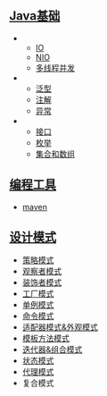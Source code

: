 ## [Java基础](https://github.com/yuyumyself/SHARE_CONTENT2/tree/master/java%E5%9F%BA%E7%A1%80%E7%BC%96%E7%A8%8B)

-
    - [IO](https://github.com/yuyumyself/SHARE_CONTENT2/tree/master/java%E5%9F%BA%E7%A1%80%E7%BC%96%E7%A8%8B/IO/IO)
    - [NIO](https://github.com/yuyumyself/SHARE_CONTENT2/tree/master/java%E5%9F%BA%E7%A1%80%E7%BC%96%E7%A8%8B/IO/NIO)
    - [多线程并发](https://github.com/yuyumyself/SHARE_CONTENT2/tree/master/java%E5%9F%BA%E7%A1%80%E7%BC%96%E7%A8%8B/%E5%A4%9A%E7%BA%BF%E7%A8%8B)
-
    - [泛型](https://github.com/yuyumyself/SHARE_CONTENT2/tree/master/java%E5%9F%BA%E7%A1%80%E7%BC%96%E7%A8%8B/%E6%B3%9B%E5%9E%8B)
    - [注解](https://github.com/yuyumyself/SHARE_CONTENT2/tree/master/java%E5%9F%BA%E7%A1%80%E7%BC%96%E7%A8%8B/%E6%B3%A8%E8%A7%A3)
    - [异常](https://github.com/yuyumyself/SHARE_CONTENT2/tree/master/java%E5%9F%BA%E7%A1%80%E7%BC%96%E7%A8%8B/%E5%BC%82%E5%B8%B8)
-
    - [接口](https://github.com/yuyumyself/SHARE_CONTENT2/tree/master/java%E5%9F%BA%E7%A1%80%E7%BC%96%E7%A8%8B/java%E6%8E%A5%E5%8F%A3)
    - [枚举](https://github.com/yuyumyself/SHARE_CONTENT2/tree/master/java%E5%9F%BA%E7%A1%80%E7%BC%96%E7%A8%8B/%E6%9E%9A%E4%B8%BE)
    - [集合和数组](https://github.com/yuyumyself/SHARE_CONTENT2/tree/master/java%E5%9F%BA%E7%A1%80%E7%BC%96%E7%A8%8B/%E9%9B%86%E5%90%88%E5%92%8C%E6%95%B0%E7%BB%84)
## [编程工具](https://github.com/yuyumyself/SHARE_CONTENT2/tree/master/%E7%BC%96%E7%A8%8B%E5%B8%B8%E7%94%A8%E5%B7%A5%E5%85%B7%E7%AC%94%E8%AE%B0)
- [maven](https://github.com/yuyumyself/SHARE_CONTENT2/tree/master/%E7%BC%96%E7%A8%8B%E5%B8%B8%E7%94%A8%E5%B7%A5%E5%85%B7%E7%AC%94%E8%AE%B0/maven)
## [设计模式](https://github.com/yuyumyself/SHARE_CONTENT2/tree/master/%E8%AE%BE%E8%AE%A1%E6%A8%A1%E5%BC%8F)
- [策略模式](https://github.com/yuyumyself/SHARE_CONTENT2/tree/master/%E8%AE%BE%E8%AE%A1%E6%A8%A1%E5%BC%8F/%E7%AD%96%E7%95%A5%E6%A8%A1%E5%BC%8F)
- [观察者模式](https://github.com/yuyumyself/SHARE_CONTENT2/tree/master/%E8%AE%BE%E8%AE%A1%E6%A8%A1%E5%BC%8F/%E8%A7%82%E5%AF%9F%E8%80%85%E6%A8%A1%E5%BC%8F)
- [装饰者模式](https://github.com/yuyumyself/SHARE_CONTENT2/tree/master/%E8%AE%BE%E8%AE%A1%E6%A8%A1%E5%BC%8F/%E8%A3%85%E9%A5%B0%E8%80%85%E6%A8%A1%E5%BC%8F)
- [工厂模式](https://github.com/yuyumyself/SHARE_CONTENT2/tree/master/%E8%AE%BE%E8%AE%A1%E6%A8%A1%E5%BC%8F/%E5%B7%A5%E5%8E%82%E6%A8%A1%E5%BC%8F)
- [单例模式](https://github.com/yuyumyself/SHARE_CONTENT2/tree/master/%E8%AE%BE%E8%AE%A1%E6%A8%A1%E5%BC%8F/%E5%8D%95%E4%BB%B6%E6%A8%A1%E5%BC%8F)
- [命令模式](https://github.com/yuyumyself/SHARE_CONTENT2/tree/master/%E8%AE%BE%E8%AE%A1%E6%A8%A1%E5%BC%8F/%E5%91%BD%E4%BB%A4%E6%A8%A1%E5%BC%8F)
- [适配器模式&外观模式](https://github.com/yuyumyself/SHARE_CONTENT2/tree/master/%E8%AE%BE%E8%AE%A1%E6%A8%A1%E5%BC%8F/%E9%80%82%E9%85%8D%E5%99%A8%E6%A8%A1%E5%BC%8F%26%E5%A4%96%E8%A7%82%E6%A8%A1%E5%BC%8F)
- [模板方法模式](https://github.com/yuyumyself/SHARE_CONTENT2/tree/master/%E8%AE%BE%E8%AE%A1%E6%A8%A1%E5%BC%8F/%E6%A8%A1%E6%9D%BF%E6%96%B9%E6%B3%95)
- [迭代器&组合模式](https://github.com/yuyumyself/SHARE_CONTENT2/tree/master/%E8%AE%BE%E8%AE%A1%E6%A8%A1%E5%BC%8F/%E8%BF%AD%E4%BB%A3%E5%99%A8%26%E7%BB%84%E5%90%88%E6%A8%A1%E5%BC%8F)
- [状态模式](https://github.com/yuyumyself/SHARE_CONTENT2/tree/master/%E8%AE%BE%E8%AE%A1%E6%A8%A1%E5%BC%8F/%E7%8A%B6%E6%80%81%E6%A8%A1%E5%BC%8F)
- [代理模式](https://github.com/yuyumyself/SHARE_CONTENT2/tree/master/%E8%AE%BE%E8%AE%A1%E6%A8%A1%E5%BC%8F/%E4%BB%A3%E7%90%86%E6%A8%A1%E5%BC%8F)
- 复合模式
